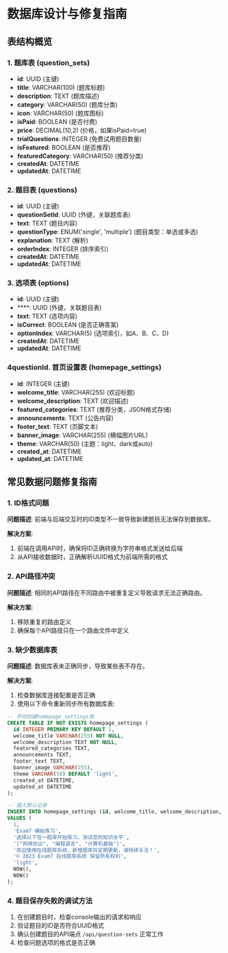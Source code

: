 # 数据库设计与修复指南

## 表结构概览

### 1. 题库表 (question_sets)
- **id**: UUID (主键)
- **title**: VARCHAR(100) (题库标题)
- **description**: TEXT (题库描述)
- **category**: VARCHAR(50) (题库分类)
- **icon**: VARCHAR(50) (题库图标)
- **isPaid**: BOOLEAN (是否付费)
- **price**: DECIMAL(10,2) (价格，如果isPaid=true)
- **trialQuestions**: INTEGER (免费试用题目数量)
- **isFeatured**: BOOLEAN (是否推荐)
- **featuredCategory**: VARCHAR(50) (推荐分类)
- **createdAt**: DATETIME
- **updatedAt**: DATETIME

### 2. 题目表 (questions)
- **id**: UUID (主键)
- **questionSetId**: UUID (外键，关联题库表)
- **text**: TEXT (题目内容)
- **questionType**: ENUM('single', 'multiple') (题目类型：单选或多选)
- **explanation**: TEXT (解析)
- **orderIndex**: INTEGER (排序索引)
- **createdAt**: DATETIME
- **updatedAt**: DATETIME

### 3. 选项表 (options)
- **id**: UUID (主键)
- ****: UUID (外键，关联题目表)
- **text**: TEXT (选项内容)
- **isCorrect**: BOOLEAN (是否正确答案)
- **optionIndex**: VARCHAR(5) (选项索引，如A、B、C、D)
- **createdAt**: DATETIME
- **updatedAt**: DATETIME

### 4questionId. 首页设置表 (homepage_settings)
- **id**: INTEGER (主键)
- **welcome_title**: VARCHAR(255) (欢迎标题)
- **welcome_description**: TEXT (欢迎描述)
- **featured_categories**: TEXT (推荐分类，JSON格式存储)
- **announcements**: TEXT (公告内容)
- **footer_text**: TEXT (页脚文本)
- **banner_image**: VARCHAR(255) (横幅图片URL)
- **theme**: VARCHAR(50) (主题：light、dark或auto)
- **created_at**: DATETIME
- **updated_at**: DATETIME

## 常见数据问题修复指南

### 1. ID格式问题

**问题描述**: 前端与后端交互时的ID类型不一致导致新建题目无法保存到数据库。

**解决方案**:
1. 前端在调用API时，确保将ID正确转换为字符串格式发送给后端
2. 从API接收数据时，正确解析UUID格式为前端所需的格式

### 2. API路径冲突

**问题描述**: 相同的API路径在不同路由中被重复定义导致请求无法正确路由。

**解决方案**:
1. 移除重复的路由定义
2. 确保每个API路径只在一个路由文件中定义

### 3. 缺少数据库表

**问题描述**: 数据库表未正确同步，导致某些表不存在。

**解决方案**:
1. 检查数据库连接配置是否正确
2. 使用以下命令重新同步所有数据库表:

```sql
-- 手动创建homepage_settings表
CREATE TABLE IF NOT EXISTS homepage_settings (
  id INTEGER PRIMARY KEY DEFAULT 1,
  welcome_title VARCHAR(255) NOT NULL,
  welcome_description TEXT NOT NULL,
  featured_categories TEXT,
  announcements TEXT,
  footer_text TEXT,
  banner_image VARCHAR(255),
  theme VARCHAR(50) DEFAULT 'light',
  created_at DATETIME,
  updated_at DATETIME
);

-- 插入默认记录
INSERT INTO homepage_settings (id, welcome_title, welcome_description, featured_categories, announcements, footer_text, theme, created_at, updated_at)
VALUES (
  1, 
  'Exam7 模拟练习', 
  '选择以下任一题库开始练习，测试您的知识水平', 
  '["网络协议", "编程语言", "计算机基础"]', 
  '欢迎使用在线题库系统，新增题库将定期更新，请持续关注！', 
  '© 2023 Exam7 在线题库系统 保留所有权利', 
  'light',
  NOW(),
  NOW()
);
```

### 4. 题目保存失败的调试方法

1. 在创建题目时，检查console输出的请求和响应
2. 验证题目的ID是否符合UUID格式
3. 确认创建题目的API端点 `/api/question-sets` 正常工作
4. 检查问题选项的格式是否正确 